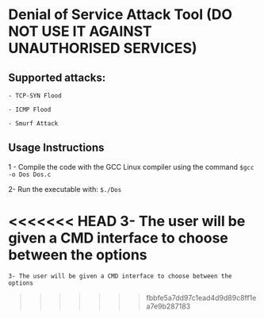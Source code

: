 # Denial of Service Attack Tool (**DO NOT USE IT AGAINST UNAUTHORISED SERVICES**)

## Supported attacks:
    - TCP-SYN Flood
  
    - ICMP Flood
  
    - Smurf Attack
  
## Usage Instructions
1 - Compile the code with the GCC Linux compiler using the command
    ```$gcc -o Dos Dos.c```
    
2- Run the executable with:
       ```$./Dos```

<<<<<<< HEAD
3- The user will be given a CMD interface to choose between the options
=======
    3- The user will be given a CMD interface to choose between the options 
>>>>>>> fbbfe5a7dd97c1ead4d9d89c8ff1ea7e9b287183
